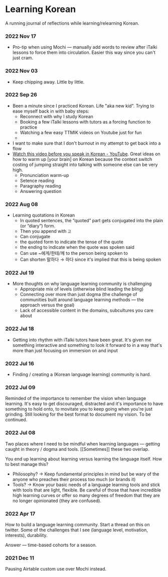 # Learning Korean 

A running journal of reflections while learning/relearning Korean. 

### 2022 Nov 17
- Pro-tip when using Mochi — manually add words to review after iTalki lessons to force them into circulation. Easier this way since you can't just cram.

### 2022 Nov 03
- Keep chipping away. Little by little.

### 2022 Sep 26
- Been a minute since I practiced Korean. Life "aka new kid". Trying to ease myself back in with baby steps: 
   - Reconnect with why I study Korean
   - Booking a few iTalki lessons with tutors as a forcing function to practice
   - Watching a few easy TTMIK videos on Youtube just for fun 
   - 
- I want to make sure that I don't burnout in my attempt to get back into a flow
- [Watch this video before you speak in Korean - YouTube](https://www.youtube.com/watch?v=LXhvTPXcCV4). Great ideas on how to warm up [your brain] on Korean because the context switch costing of jumping straight into talking with someone else can be very high.
   -  Pronunciation warm-up
   -  Setence reading
   -  Paragraphy reading
   -  Answering question


### 2022 Aug 08

- Learning quotations in Korean 
   -  In quoted sentences, the “quoted” part gets conjugated into the plain (or “diary”) form. 
   -  Then you append with `고`
   -  Can conjugate 
     -  the quoted form to indicate the tense of the quote
     -  the ending to indicate when the quote was spoken said
   -  Can use ~에게/한테/께 to the person being spoken to
   -  Can shorten 말하다 → 하다 since it's implied that this is being spoken



### 2022 Jul 19

- More thoughts on why language learning community is challenging 
  -  Appropriate mix of levels (otherwise blind leading the bling) 
  -  Connecting over more than just dogma (the challenge of communities built around language learning methods — the approach versus the goal)
  -  Lack of accessible content in the domains, subcultures you care about

### 2022 Jul 18
- Getting into rhythm with iTalki tutors have been great. It's given me something interactive and something to look it forward to in a way that's more than just focusing on immersion on and input

### 2022 Jul 16 

- Finding / creating a (Korean language learning) community is hard. 

### 2022 Jul 09 

Reminded of the importance to remember the vision when language learning. It's easy to get discouraged, distracted and it's importance to have something to hold onto, to movitate you to keep going when you're just grinding. Still looking for the best format to document my vision. To be continued. 

### 2022 Jul 08

Two places where I need to be mindful when learning languages — getting caught in theory / dogma and tools. [[Sometimes]] these two overlap. 

You end up learning about learning versus learning the language itself. How to best manage this? 

- Philosophy? → Keep fundamental principles in mind but be wary of the anyone who preaches their process too much (or brands it)
- Tools?  → Know your basic needs of a language learning tools and stick with tools that are light, flexible. Be careful of those that have incredible high learning curves or offer so many degrees of freedom that they are no longer opinionated (they are confused). 

### 2022 Apr 17 

How to build a language learning community. Start a thread on this on twitter. Some of the challenges that I see (language level, motivation, interests), durability.

Answer — time-based cohorts for a season.


### 2021 Dec 11 

Pausing Airtable custom use over Mochi instead. 
